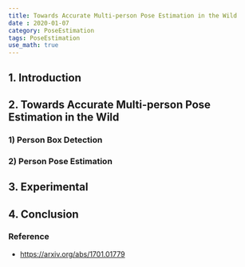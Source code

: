 ```yaml
---
title: Towards Accurate Multi-person Pose Estimation in the Wild
date : 2020-01-07
category: PoseEstimation
tags: PoseEstimation
use_math: true
---  
```



## 1. Introduction  

  
  
  
## 2. Towards Accurate Multi-person Pose Estimation in the Wild     

  
### 	1) Person Box Detection  

  
  
### 	2) Person Pose Estimation  

    
## 3. Experimental  

  
  
## 4. Conclusion  

  
  
### Reference  

- https://arxiv.org/abs/1701.01779  